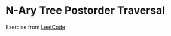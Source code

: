 # N-Ary Tree Postorder Traversal

Exercise from [LeetCode](https://leetcode.com/problems/n-ary-tree-postorder-traversal/)